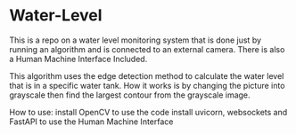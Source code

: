 # Water-Level
This is a repo on a water level monitoring system that is done just by running an algorithm and is connected to an external camera. There is also a Human Machine Interface Included.

This algorithm uses the edge detection method to calculate the water level that is in a specific water tank. How it works is by changing the picture into grayscale then find the largest contour from the grayscale image.

How to use: 
install OpenCV to use the code
install uvicorn, websockets and FastAPI to use the Human Machine Interface
